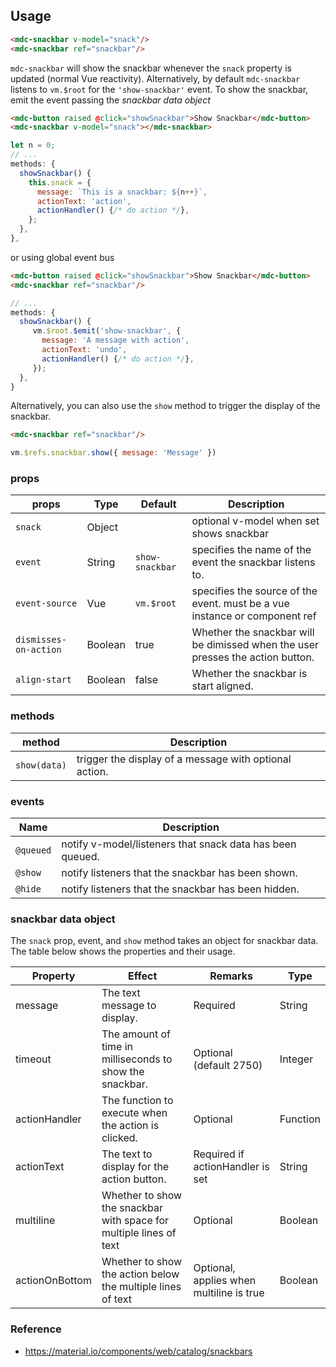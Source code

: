 ## Usage

```html
<mdc-snackbar v-model="snack"/>
<mdc-snackbar ref="snackbar"/>
```

`mdc-snackbar` will show the snackbar whenever the `snack` property is updated (normal Vue reactivity).
Alternatively, by default `mdc-snackbar` listens to `vm.$root` for the `'show-snackbar'` event.
To show the snackbar, emit the event passing the _snackbar data object_

```html
<mdc-button raised @click="showSnackbar">Show Snackbar</mdc-button>
<mdc-snackbar v-model="snack"></mdc-snackbar>
```

```javascript
let n = 0;
// ...
methods: {
  showSnackbar() {
    this.snack = {
      message: `This is a snackbar: ${n++}`,
      actionText: 'action',
      actionHandler() {/* do action */},
    };
  },
},
```

or using global event bus

```html
<mdc-button raised @click="showSnackbar">Show Snackbar</mdc-button>
<mdc-snackbar ref="snackbar"/>
```

```javascript
// ...
methods: {
  showSnackbar() {
     vm.$root.$emit('show-snackbar', {
       message: 'A message with action',
       actionText: 'undo',
       actionHandler() {/* do action */},
     });
  },
}
```

Alternatively, you can also use the `show` method to trigger the display of the
snackbar.

```html
<mdc-snackbar ref="snackbar"/>
```

```javascript
vm.$refs.snackbar.show({ message: 'Message' })
```

### props

| props                 | Type    | Default         | Description                                                                    |
| --------------------- | ------- | --------------- | ------------------------------------------------------------------------------ |
| `snack`               | Object  |                 | optional v-model when set shows snackbar                                       |
| `event`               | String  | `show-snackbar` | specifies the name of the event the snackbar listens to.                       |
| `event-source`        | Vue     | `vm.$root`      | specifies the source of the event. must be a vue instance or component ref     |
| `dismisses-on-action` | Boolean | true            | Whether the snackbar will be dimissed when the user presses the action button. |
| `align-start`         | Boolean | false           | Whether the snackbar is start aligned.                                         |

### methods

| method       | Description                                            |
| ------------ | ------------------------------------------------------ |
| `show(data)` | trigger the display of a message with optional action. |

### events

| Name      | Description                                               |
| --------- | --------------------------------------------------------- |
| `@queued` | notify v-model/listeners that snack data has been queued. |
| `@show`   | notify listeners that the snackbar has been shown.        |
| `@hide`   | notify listeners that the snackbar has been hidden.       |

### snackbar data object

The `snack` prop, event, and `show` method takes an object for snackbar data. The table below shows the
properties and their usage.

| Property       | Effect                                                             | Remarks                                  | Type     |
| -------------- | ------------------------------------------------------------------ | ---------------------------------------- | -------- |
| message        | The text message to display.                                       | Required                                 | String   |
| timeout        | The amount of time in milliseconds to show the snackbar.           | Optional (default 2750)                  | Integer  |
| actionHandler  | The function to execute when the action is clicked.                | Optional                                 | Function |
| actionText     | The text to display for the action button.                         | Required if actionHandler is set         | String   |
| multiline      | Whether to show the snackbar with space for multiple lines of text | Optional                                 | Boolean  |
| actionOnBottom | Whether to show the action below the multiple lines of text        | Optional, applies when multiline is true | Boolean  |

### Reference

* <https://material.io/components/web/catalog/snackbars>
